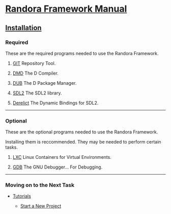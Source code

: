 # [Randora Framework Manual](/README.md)

## [Installation](/manual/installation/README.md)

### Required

These are the required programs needed to use the Randora Framework.

1. [GIT](/manual/installation/git/README.md) Repository Tool.

1. [DMD](/manual/installation/dmd/README.md) The D Compiler.

1. [DUB](/manual/installation/dub/README.md) The D Package Manager.

1. [SDL2](/manual/installation/sdl/README.md) The SDL2 library.

1. [Derelict](/manual/installation/derelict/README.md) The Dynamic Bindings for SDL2.

--------------------------------------------------------------------------------

### Optional

These are the optional programs needed to use the Randora Framework.

Installing them is reccommended. They may be needed to perform certain tasks.

1. [LXC](/manual/installation/lxc/README.md) Linux Containers for Virtual Environments.

1. [GDB](/manual/installation/gdb/README.md) The GNU Debugger... For Debugging.

--------------------------------------------------------------------------------

### Moving on to the Next Task

* [Tutorials](/manual/tutorials/README.md)

  * [Start a New Project](/manual/tutorials/beginner/new_project/README.md)

